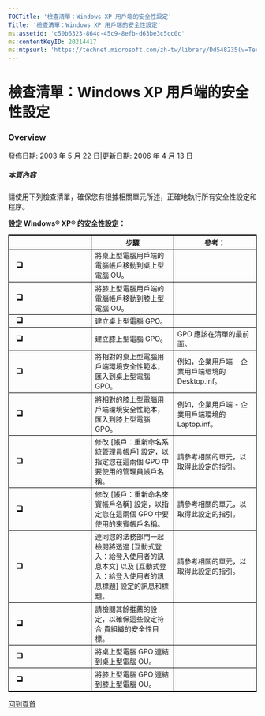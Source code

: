 ```yaml
---
TOCTitle: '檢查清單：Windows XP 用戶端的安全性設定'
Title: '檢查清單：Windows XP 用戶端的安全性設定'
ms:assetid: 'c50b6323-864c-45c9-8efb-d63be3c5cc0c'
ms:contentKeyID: 20214417
ms:mtpsurl: 'https://technet.microsoft.com/zh-tw/library/Dd548235(v=TechNet.10)'
---
```


檢查清單：Windows XP 用戶端的安全性設定
=======================================

### Overview

發佈日期: 2003 年 5 月 22 日|更新日期: 2006 年 4 月 13 日

##### 本頁內容

[](#ebaa)[](#ebaa)

請使用下列檢查清單，確保您有根據相關單元所述，正確地執行所有安全性設定和程序。

**設定 Windows® XP® 的安全性設定：**

 
<table style="border:1px solid black;">
<colgroup>
<col width="33%" />
<col width="33%" />
<col width="33%" />
</colgroup>
<thead>
<tr class="header">
<th style="border:1px solid black;" ></th>
<th style="border:1px solid black;" >步驟</th>
<th style="border:1px solid black;" >參考：</th>
</tr>
</thead>
<tbody>
<tr class="odd">
<td style="border:1px solid black;"> 
<img src="images/Dd548235.mnp_checkbox(zh-tw,TechNet.10).gif" /></td>
<td style="border:1px solid black;">將桌上型電腦用戶端的電腦帳戶移動到桌上型電腦 OU。</td>
<td style="border:1px solid black;"> </td>
</tr>
<tr class="even">
<td style="border:1px solid black;"> 
<img src="images/Dd548235.mnp_checkbox(zh-tw,TechNet.10).gif" /></td>
<td style="border:1px solid black;">將膝上型電腦用戶端的電腦帳戶移動到膝上型電腦 OU。</td>
<td style="border:1px solid black;"> </td>
</tr>
<tr class="odd">
<td style="border:1px solid black;"> 
<img src="images/Dd548235.mnp_checkbox(zh-tw,TechNet.10).gif" /></td>
<td style="border:1px solid black;">建立桌上型電腦 GPO。</td>
<td style="border:1px solid black;"> </td>
</tr>
<tr class="even">
<td style="border:1px solid black;"> 
<img src="images/Dd548235.mnp_checkbox(zh-tw,TechNet.10).gif" /></td>
<td style="border:1px solid black;">建立膝上型電腦 GPO。</td>
<td style="border:1px solid black;">GPO 應該在清單的最前面。</td>
</tr>
<tr class="odd">
<td style="border:1px solid black;"> 
<img src="images/Dd548235.mnp_checkbox(zh-tw,TechNet.10).gif" /></td>
<td style="border:1px solid black;">將相對的桌上型電腦用戶端環境安全性範本，匯入到桌上型電腦 GPO。</td>
<td style="border:1px solid black;">例如，企業用戶端 - 企業用戶端環境的 Desktop.inf。</td>
</tr>
<tr class="even">
<td style="border:1px solid black;"> 
<img src="images/Dd548235.mnp_checkbox(zh-tw,TechNet.10).gif" /></td>
<td style="border:1px solid black;">將相對的膝上型電腦用戶端環境安全性範本，匯入到膝上型電腦 GPO。</td>
<td style="border:1px solid black;">例如，企業用戶端 - 企業用戶端環境的 Laptop.inf。</td>
</tr>
<tr class="odd">
<td style="border:1px solid black;"> 
<img src="images/Dd548235.mnp_checkbox(zh-tw,TechNet.10).gif" /></td>
<td style="border:1px solid black;">修改 [帳戶：重新命名系統管理員帳戶] 設定，以指定您在這兩個 GPO 中要使用的管理員帳戶名稱。</td>
<td style="border:1px solid black;">請參考相關的單元，以取得此設定的指引。</td>
</tr>
<tr class="even">
<td style="border:1px solid black;"> 
<img src="images/Dd548235.mnp_checkbox(zh-tw,TechNet.10).gif" /></td>
<td style="border:1px solid black;">修改 [帳戶：重新命名來賓帳戶名稱] 設定，以指定您在這兩個 GPO 中要使用的來賓帳戶名稱。</td>
<td style="border:1px solid black;">請參考相關的單元，以取得此設定的指引。</td>
</tr>
<tr class="odd">
<td style="border:1px solid black;"> 
<img src="images/Dd548235.mnp_checkbox(zh-tw,TechNet.10).gif" /></td>
<td style="border:1px solid black;">連同您的法務部門一起檢閱將透過 [互動式登入：給登入使用者的訊息本文] 以及 [互動式登入：給登入使用者的訊息標題] 設定的訊息和標題。</td>
<td style="border:1px solid black;">請參考相關的單元，以取得此設定的指引。</td>
</tr>
<tr class="even">
<td style="border:1px solid black;"> 
<img src="images/Dd548235.mnp_checkbox(zh-tw,TechNet.10).gif" /></td>
<td style="border:1px solid black;">請檢閱其餘推薦的設定，以確保這些設定符合 貴組織的安全性目標。</td>
<td style="border:1px solid black;"> </td>
</tr>
<tr class="odd">
<td style="border:1px solid black;"> 
<img src="images/Dd548235.mnp_checkbox(zh-tw,TechNet.10).gif" /></td>
<td style="border:1px solid black;">將桌上型電腦 GPO 連結到桌上型電腦 OU。</td>
<td style="border:1px solid black;"> </td>
</tr>
<tr class="even">
<td style="border:1px solid black;"> 
<img src="images/Dd548235.mnp_checkbox(zh-tw,TechNet.10).gif" /></td>
<td style="border:1px solid black;">將膝上型電腦 GPO 連結到膝上型電腦 OU。</td>
<td style="border:1px solid black;"> </td>
</tr>
</tbody>
</table>
  
[](#mainsection)[回到頁首](#mainsection)
